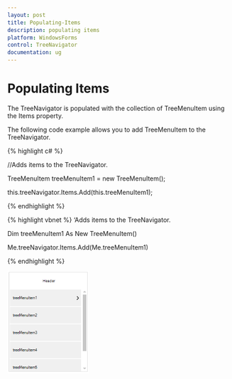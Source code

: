 ```yaml
---
layout: post
title: Populating-Items
description: populating items
platform: WindowsForms
control: TreeNavigator 
documentation: ug
---
```


# Populating Items

The TreeNavigator is populated with the collection of TreeMenuItem using the Items property.

The following code example allows you to add TreeMenuItem to the TreeNavigator.

{% highlight c# %}

//Adds items to the TreeNavigator.

 TreeMenuItem treeMenuItem1 = new TreeMenuItem();



 this.treeNavigator.Items.Add(this.treeMenuItem1);

{% endhighlight %}

{% highlight vbnet %}
‘Adds items to the TreeNavigator.

Dim treeMenuItem1 As New TreeMenuItem()

Me.treeNavigator.Items.Add(Me.treeMenuItem1)


{% endhighlight %}


![](Concept-and-Features_images/Concept-and-Features_img1.png)